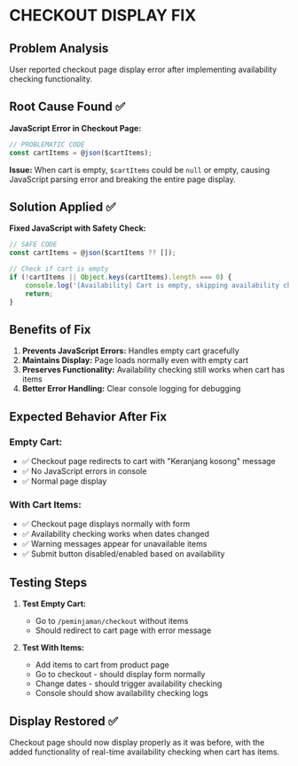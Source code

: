 # CHECKOUT DISPLAY FIX

## Problem Analysis

User reported checkout page display error after implementing availability checking functionality.

## Root Cause Found ✅

**JavaScript Error in Checkout Page:**

```javascript
// PROBLEMATIC CODE
const cartItems = @json($cartItems);
```

**Issue:** When cart is empty, `$cartItems` could be `null` or empty, causing JavaScript parsing error and breaking the entire page display.

## Solution Applied ✅

**Fixed JavaScript with Safety Check:**

```javascript
// SAFE CODE
const cartItems = @json($cartItems ?? []);

// Check if cart is empty
if (!cartItems || Object.keys(cartItems).length === 0) {
    console.log('[Availability] Cart is empty, skipping availability check');
    return;
}
```

## Benefits of Fix

1. **Prevents JavaScript Errors:** Handles empty cart gracefully
2. **Maintains Display:** Page loads normally even with empty cart
3. **Preserves Functionality:** Availability checking still works when cart has items
4. **Better Error Handling:** Clear console logging for debugging

## Expected Behavior After Fix

### Empty Cart:

-   ✅ Checkout page redirects to cart with "Keranjang kosong" message
-   ✅ No JavaScript errors in console
-   ✅ Normal page display

### With Cart Items:

-   ✅ Checkout page displays normally with form
-   ✅ Availability checking works when dates changed
-   ✅ Warning messages appear for unavailable items
-   ✅ Submit button disabled/enabled based on availability

## Testing Steps

1. **Test Empty Cart:**

    - Go to `/peminjaman/checkout` without items
    - Should redirect to cart page with error message

2. **Test With Items:**
    - Add items to cart from product page
    - Go to checkout - should display form normally
    - Change dates - should trigger availability checking
    - Console should show availability checking logs

## Display Restored ✅

Checkout page should now display properly as it was before, with the added functionality of real-time availability checking when cart has items.
